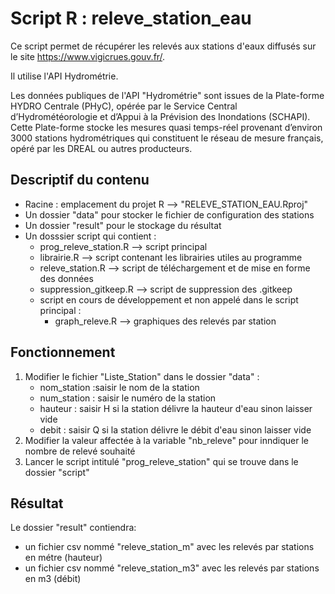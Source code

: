 # Script R : releve_station_eau

 Ce script permet de récupérer les relevés aux stations d'eaux diffusés sur le site https://www.vigicrues.gouv.fr/.
 
Il utilise l'API Hydrométrie.

Les données publiques de l'API "Hydrométrie" sont issues de la Plate-forme HYDRO Centrale (PHyC), opérée par le Service Central d’Hydrométéorologie et d’Appui à la Prévision des Inondations (SCHAPI). Cette Plate-forme stocke les mesures quasi temps-réel provenant d’environ 3000 stations hydrométriques qui constituent le réseau de mesure français, opéré par les DREAL ou autres producteurs.

## Descriptif du contenu

* Racine : emplacement du projet R --> "RELEVE_STATION_EAU.Rproj"
* Un dossier "data" pour stocker le fichier de configuration des stations
* Un dossier "result" pour le stockage du résultat
* Un dosssier script qui contient :
  * prog_releve_station.R --> script principal
  * librairie.R --> script contenant les librairies utiles au programme
  * releve_station.R --> script de téléchargement et de mise en forme des données
  * suppression_gitkeep.R --> script de suppression des .gitkeep
  * script en cours de développement et non appelé dans le script principal :
      * graph_releve.R --> graphiques des relevés par station

## Fonctionnement

1. Modifier le fichier "Liste_Station" dans le dossier "data" :
   * nom_station :saisir le nom de la station
   * num_station : saisir le numéro de la station
   * hauteur : saisir H si la station délivre la hauteur d'eau sinon laisser vide
   * debit : saisir Q si la station délivre le débit d'eau sinon laisser vide
2. Modifier la valeur affectée à la variable "nb_releve" pour inndiquer le nombre de relevé souhaité
3. Lancer le script intitulé "prog_releve_station" qui se trouve dans le dossier "script"

## Résultat

Le dossier "result" contiendra:
  * un fichier csv nommé "releve_station_m" avec les relevés par stations en métre (hauteur)
  * un fichier csv nommé "releve_station_m3" avec les relevés par stations en m3 (débit)

